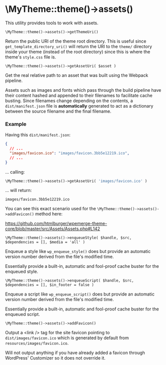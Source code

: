 # \MyTheme::theme()->assets()

This utility provides tools to work with assets.

`\MyTheme::theme()->assets()->getThemeUri()`

Return the public URI of the theme root directory.
This is useful since `get_template_directory_uri()` will return the URI to the `theme/` directory inside your theme (instead of the root directory) since this is where the theme's `style.css` file is.

`\MyTheme::theme()->assets()->getAssetUri( $asset )`

Get the real relative path to an asset that was built using the Webpack pipeline.

Assets such as images and fonts which pass through the build pipeline have their content hashed and appended to their filenames to facilitate cache busting. Since filenames change depending on the contents, a `dist/manifest.json` file is **automatically** generated to act as a dictionary between the source filename and the final filename.

### Example

Having this `dist/manifest.json`:
```json
{
  // ...
  "images/favicon.ico": "images/favicon.3bb5e12219.ico",
  // ...
}
```
... calling:
```php
\MyTheme::theme()->assets()->getAssetUri( 'images/favicon.ico' )
```
... will return:
```
images/favicon.3bb5e12219.ico
```

You can see this exact scenario used for the `\MyTheme::theme()->assets()->addFavicon()` method here:

https://github.com/htmlburger/wpemerge-theme-core/blob/master/src/Assets/Assets.php#L142

`\MyTheme::theme()->assets()->enqueueStyle( $handle, $src, $dependencies = [], $media = 'all' )`

Enqueue a style like `wp_enqueue_style()` does but provide an automatic version number derived from the file's modified time.

Essentially provide a built-in, automatic and fool-proof cache buster for the enqueued style.

`\MyTheme::theme()->assets()->enqueueScript( $handle, $src, $dependencies = [], $in_footer = false )`

Enqueue a script like `wp_enqueue_script()` does but provide an automatic version number derived from the file's modified time.

Essentially provide a built-in, automatic and fool-proof cache buster for the enqueued script.

`\MyTheme::theme()->assets()->addFavicon()`

Output a &lt;link /&gt; tag for the site favicon pointing to `dist/images/favicon.ico` which is generated by default from `resources/images/favicon.ico`.

Will not output anything if you have already added a favicon through WordPress' Customizer so it does not override it.
